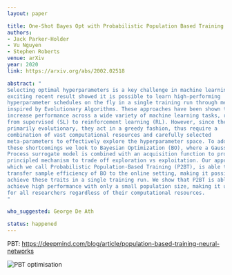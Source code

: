```yaml
---
layout: paper

title: One-Shot Bayes Opt with Probabilistic Population Based Training
authors:
- Jack Parker-Holder
- Vu Nguyen
- Stephen Roberts
venue: arXiv
year: 2020
link: https://arxiv.org/abs/2002.02518

abstract: "
Selecting optimal hyperparameters is a key challenge in machine learning. An 
exciting recent result showed it is possible to learn high-performing 
hyperparameter schedules on the fly in a single training run through methods 
inspired by Evolutionary Algorithms. These approaches have been shown to 
increase performance across a wide variety of machine learning tasks, ranging 
from supervised (SL) to reinforcement learning (RL). However, since they remain
primarily evolutionary, they act in a greedy fashion, thus require a 
combination of vast computational resources and carefully selected 
meta-parameters to effectively explore the hyperparameter space. To address 
these shortcomings we look to Bayesian Optimization (BO), where a Gaussian 
Process surrogate model is combined with an acquisition function to produce a
principled mechanism to trade off exploration vs exploitation. Our approach, 
which we call Probabilistic Population-Based Training (P2BT), is able to 
transfer sample efficiency of BO to the online setting, making it possible to 
achieve these traits in a single training run. We show that P2BT is able to 
achieve high performance with only a small population size, making it useful 
for all researchers regardless of their computational resources.
"

who_suggested: George De Ath

status: happened
---
```


PBT: <https://deepmind.com/blog/article/population-based-training-neural-networks>

![PBT optimisation](https://lh3.googleusercontent.com/yHIyEg2JbIgLxEjz058uJG1GIQTrl8F4nqYSceHHht0B43uyMWdXdoY7IaLsk8avfaJ6TZJYl1mRHzge6GuTWzDOseJKQM0nZ4kjQQ=w1440-rw-v1)
